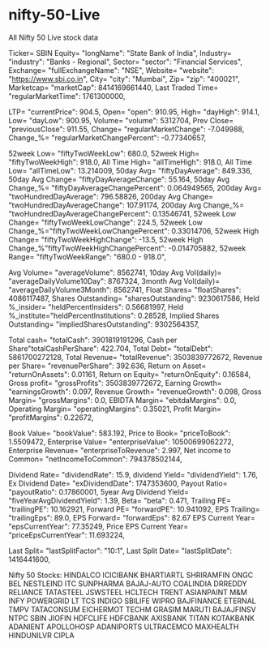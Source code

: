 # nifty-50-Live
All Nifty 50 Live stock data

Ticker= SBIN
Equity= "longName": "State Bank of India",
Industry= "industry": "Banks - Regional",
Sector= "sector": "Financial Services",
Exchange= "fullExchangeName": "NSE",
Website= "website": "https://www.sbi.co.in",
City= "city": "Mumbai",
Zip= "zip": "400021",
Marketcap= "marketCap": 8414169661440,
Last Traded Time= "regularMarketTime": 1761300000,


LTP= "currentPrice": 904.5,
Open= "open": 910.95,
High= "dayHigh": 914.1,
Low= "dayLow": 900.95,
Volume= "volume": 5312704,
Prev Close= "previousClose": 911.55,
Change= "regularMarketChange": -7.049988,
Change_%= "regularMarketChangePercent": -0.77340657,


52week Low= "fiftyTwoWeekLow": 680.0,
52week High= "fiftyTwoWeekHigh": 918.0,
All Time High= "allTimeHigh": 918.0,
All Time Low= "allTimeLow": 13.214009,
50day Avg= "fiftyDayAverage": 849.336,
50day Avg Change= "fiftyDayAverageChange": 55.164,
50day Avg Change_%= "fiftyDayAverageChangePercent": 0.064949565,
200day Avg= "twoHundredDayAverage": 796.58826,
200day Avg Change= "twoHundredDayAverageChange": 107.91174,
200day Avg Change_%= "twoHundredDayAverageChangePercent": 0.13546741,
52week Low Change= "fiftyTwoWeekLowChange": 224.5,
52week Low Change_%="fiftyTwoWeekLowChangePercent": 0.33014706,
52week High Change= "fiftyTwoWeekHighChange": -13.5,
52week High Change_%"fiftyTwoWeekHighChangePercent": -0.014705882,
52week Range= "fiftyTwoWeekRange": "680.0 - 918.0",

Avg Volume= "averageVolume": 8562741,
10day Avg Vol(daily)= "averageDailyVolume10Day": 8767324,
3month Avg Vol(daily)=  "averageDailyVolume3Month": 8562741,
Float Shares= "floatShares": 4086117487,
Shares Outstanding= "sharesOutstanding": 9230617586,
Held %_insider= "heldPercentInsiders": 0.56681997,
Held %_institute="heldPercentInstitutions": 0.28528,
Implied Shares Outstanding= "impliedSharesOutstanding": 9302564357,


Total cash= "totalCash": 3901819191296,
Cash per Share"totalCashPerShare": 422.704,
Total Debt= "totalDebt": 5861700272128,
Total Revenue= "totalRevenue": 3503839772672,
Revenue per Share= "revenuePerShare": 392.636,
Return on Asset= "returnOnAssets": 0.01161,
Return on Equity= "returnOnEquity": 0.16584,
Gross profit= "grossProfits": 3503839772672,
Earning Growth= "earningsGrowth": 0.097,
Revenue Growth= "revenueGrowth": 0.098,
Gross Margin= "grossMargins": 0.0,
EBIDTA Margin= "ebitdaMargins": 0.0,
Operating Margin= "operatingMargins": 0.35021,
Profit Margin= "profitMargins": 0.22672,

    
Book Value= "bookValue": 583.192,
Price to Book= "priceToBook": 1.5509472,
Enterprise Value= "enterpriseValue": 10500699062272,
Enterprise Revenue= "enterpriseToRevenue": 2.997,
Net income to Common= "netIncomeToCommon": 794378502144,
    
Dividend Rate= "dividendRate": 15.9,
dividend Yield= "dividendYield": 1.76,
Ex Dividend Date= "exDividendDate": 1747353600,
Payout Ratio= "payoutRatio": 0.17860001,
5year Avg Dividend Yield= "fiveYearAvgDividendYield": 1.39,
Beta= "beta": 0.471,
Trailing PE= "trailingPE": 10.162921,
Forward PE= "forwardPE": 10.941092,
EPS Trailing= "trailingEps": 89.0,
EPS Forward= "forwardEps": 82.67
EPS Current Year= "epsCurrentYear": 77.35249,
Price EPS Current Year= "priceEpsCurrentYear": 11.693224,

Last Split= "lastSplitFactor": "10:1",
Last Split Date= "lastSplitDate": 1416441600,





Nifty 50 Stocks:
HINDALCO
ICICIBANK
BHARTIARTL
SHRIRAMFIN
ONGC
BEL
NESTLEIND
ITC
SUNPHARMA
BAJAJ-AUTO
COALINDIA
DRREDDY
RELIANCE
TATASTEEL
JSWSTEEL
HCLTECH
TRENT
ASIANPAINT
M&M
INFY
POWERGRID
LT
TCS
INDIGO
SBILIFE
WIPRO
BAJFINANCE
ETERNAL
TMPV
TATACONSUM
EICHERMOT
TECHM
GRASIM
MARUTI
BAJAJFINSV
NTPC
SBIN
JIOFIN
HDFCLIFE
HDFCBANK
AXISBANK
TITAN
KOTAKBANK
ADANIENT
APOLLOHOSP
ADANIPORTS
ULTRACEMCO
MAXHEALTH
HINDUNILVR
CIPLA
